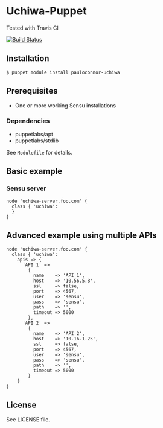 # Uchiwa-Puppet

Tested with Travis CI

[![Build Status](https://travis-ci.org/pauloconnor/pauloconnor-uchiwa.png)](https://travis-ci.org/sensu/sensu-puppet)

## Installation

    $ puppet module install pauloconnor-uchiwa

## Prerequisites
- One or more working Sensu installations

### Dependencies
- puppetlabs/apt
- puppetlabs/stdlib

See `Modulefile` for details.

## Basic example

### Sensu server

    node 'uchiwa-server.foo.com' {
      class { 'uchiwa':
      }
    }

## Advanced example using multiple APIs

    node 'uchiwa-server.foo.com' {
      class { 'uchiwa': 
        apis => {
          'API 1' => 
            {
              name    => 'API 1',
              host    => '10.56.5.8',
              ssl     => false,
              port    => 4567,
              user    => 'sensu',
              pass    => 'sensu',
              path    => '',
              timeout => 5000
            },
          'API 2' => 
            {
              name    => 'API 2',
              host    => '10.16.1.25',
              ssl     => false,
              port    => 4567,
              user    => 'sensu',
              pass    => 'sensu',
              path    => '',
              timeout => 5000
            } 
        }
    }

## License

See LICENSE file.

